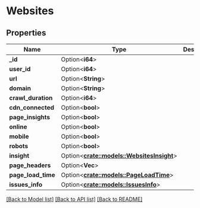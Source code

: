 # Websites

## Properties

Name | Type | Description | Notes
------------ | ------------- | ------------- | -------------
**_id** | Option<**i64**> |  | [optional]
**user_id** | Option<**i64**> |  | [optional]
**url** | Option<**String**> |  | [optional]
**domain** | Option<**String**> |  | [optional]
**crawl_duration** | Option<**i64**> |  | [optional]
**cdn_connected** | Option<**bool**> |  | [optional]
**page_insights** | Option<**bool**> |  | [optional]
**online** | Option<**bool**> |  | [optional]
**mobile** | Option<**bool**> |  | [optional]
**robots** | Option<**bool**> |  | [optional]
**insight** | Option<[**crate::models::WebsitesInsight**](Websites_insight.md)> |  | [optional]
**page_headers** | Option<**Vec<String>**> |  | [optional]
**page_load_time** | Option<[**crate::models::PageLoadTime**](PageLoadTime.md)> |  | [optional]
**issues_info** | Option<[**crate::models::IssuesInfo**](IssuesInfo.md)> |  | [optional]

[[Back to Model list]](../README.md#documentation-for-models) [[Back to API list]](../README.md#documentation-for-api-endpoints) [[Back to README]](../README.md)


